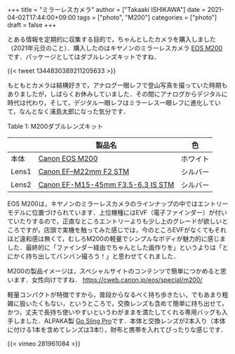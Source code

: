 +++
title = "ミラーレスカメラ"
author = ["Takaaki ISHIKAWA"]
date = 2021-04-02T17:44:00+09:00
tags = ["photo", "M200"]
categories = ["photo"]
draft = false
+++

とある情報を定期的に収集する目的で，ちゃんとしたカメラを購入しました（2021年元旦のこと）．購入したのはキヤノンのミラーレスカメラ [EOS M200](https://cweb.canon.jp/eos/lineup/m200/) です．パッケージとしてはダブルレンズキットですね．

{{< tweet 1344830389211205633 >}}

もともとカメラは結構好きで，アナログ一眼レフで登山写真を撮っていた時期もありましたが，しばらくお休みしていました．その間にアナログからデジタルに時代は代わり，そして，デジタル一眼レフはミラーレス一眼レフに進化していて，なんとなく浦島太郎になった気分です．

<div class="table-caption">
  <span class="table-number">Table 1</span>:
  M200ダブルレンズキット
</div>

|       | 製品名                                                                                                      | 色   |
|-------|----------------------------------------------------------------------------------------------------------|-----|
| 本体  | [Canon EOS M200](https://cweb.canon.jp/eos/lineup/m200/spec.html)                                           | ホワイト |
| Lens1 | [Canon EF–M22mm F2 STM](https://cweb.canon.jp/ef/lineup/ef-m/ef-m22-f2stm/spec.html)                        | シルバー |
| Lens2 | [Canon EF-M15-45mm F3.5-6.3 IS STM](https://cweb.canon.jp/ef/lineup/ef-m/ef-m15-45-f35-63-is-stm/spec.html) | シルバー |

EOS M200は，キヤノンのミラーレスカメラのラインナップの中ではエントリーモデルに位置づけられています．上位機種にはEVF（電子ファインダー）が付いていたりするので，正直なところエントリーよりも少し上のグレードが欲しいところですが，店頭で実機を触ってみた感じでは，今のところEVFがなくてもそれほど違和感は無くて，むしろM200の軽量でシンプルなボディが魅力的に感じました．最終的に「ファインダー経由でちゃんとした画作りを」というよりは「とにかく持ち出してバンバン撮ろう！」と思わせてくれました．

M200の製品イメージは，スペシャルサイトのコンテンツで簡単につかめると思います．女性向けですね．
<https://cweb.canon.jp/eos/special/m200/>

軽量コンパクトが特徴ですから，普段からなるべく持ち歩きたい，でもあまり粗雑に扱いたくもない，というところで，交換レンズも含めて簡単に持ち出せて，かつ，丈夫で長持ち使いやすいというわがままを満たしてくれる専用バッグも入手しました．ALPAKA製 [Go Sling Pro](https://tyomac.com/GoSlingPro/)です．本体と交換レンズが2本入り（本体に付ける1本を含めてレンズは3本!），財布と携帯を入れてぴったりな感じです．

{{< vimeo 281961084 >}}
